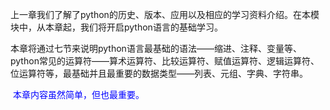 ​	上一章我们了解了python的历史、版本、应用以及相应的学习资料介绍。在本模块中，从本章起，我们将开启python语言的基础学习。

​	本章将通过七节来说明python语言最基础的语法——缩进、注释、变量等、python常见的运算符——算术运算符、比较运算符、赋值运算符、逻辑运算符、位运算符等，最基础并且最重要的数据类型——列表、元组、字典、字符串。

​	<font color=blue>本章内容虽然简单，但也最重要。</font>